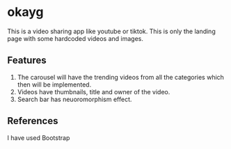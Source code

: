 # okayg
This is a video sharing app like youtube or tiktok. This is only the landing page with some hardcoded videos and images.

## Features
1. The carousel will have the trending videos from all the categories which then will be implemented.
2. Videos have thumbnails, title and owner of the video.
3. Search bar has neuoromorphism effect.

## References
I have used Bootstrap
